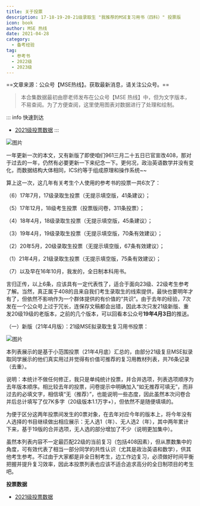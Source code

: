 ```yaml
---
title: 关于投票
description: 17-18-19-20-21级录取生 "我推荐的MSE复习用书（四科）" 投票版
icon: book
author: MSE 热线
date: 2021-04-28
category:
  - 备考经验
tag:
  - 参考书
  - 2022级 
  - 2023级
---
```


==文章来源：公众号【MSE热线】。获取最新消息，请关注公众号。==

> 本合集数据最初由廖老师发布在公众号【MSE 热线】中，但为文字版本，不易查阅。为了方便查阅，这里使用图表对数据进行了处理和绘制。

::: info 快速到达
- [2021级投票数据](./2021.md)
:::

![图片](https://zhuye-1308301598.file.myqcloud.com/markdown/640-20220501185527127.jpeg)

一年更新一次的本文，又有新版了即使咱们961三月二十五日已官宣改408，那对于过去的一年，仍然有必要更新一下来纪念一下。更何况，政治英语数学并没有变化，而数据结构大体相同，ICS约等于组成原理和操作系统~~

算上这一次，这几年有关考生个人使用的参考书的投票一共6次了：

（6）17年7月，17级录取生投票（无提示填空版，41条建议）；

（5）17年12月，18级考生投票（投票版问卷，311条投票）；

（4）18年4月，18级录取生投票（无提示填空版，45条建议）；

（3）19年4月，19级录取生投票（无提示填空版，70条有效建议）；

（2）20年5月，20级录取生投票（无提示填空版，67条有效建议）；

（1）21年4月，21级录取生投票（无提示填空版，75条有效建议）；

（7）以及早在16年10月，我发的，全日制本科用书。

言归正传，以上6条，应该具有一定代表性了，适合于面向23级、22级考生参考了解。当然，真正属于408的且来自我们考生录取生的线索提供，最快也要明年才有了，但依然不影响作为一个群体提供的有价值的“共识”。由于去年的经验，7次发在一个公众号上过于冗长，连保存文稿都会出错，因此本次只发21级新版、重发20级19级的老版本，之前的几个版本，可以回看本公众号**19年4月3日**的推送。

（一）新版（21年4月版）：21级MSE拟录取生复习用书投票：

![图片](https://zhuye-1308301598.file.myqcloud.com/markdown/640-20220501185527162.jpeg)



本列表展示的是基于小范围投票（21年4月底）汇总的，由部分21级复旦MSE拟录取同学展示的他们真实用过并觉得有价值可推荐的复习用教材列表，共76条记录（去重）。

说明：本统计不做任何修正，我只是单纯统计投票，并合并选项，列表选项顺序为去年版本顺序。相比较去年的投票，问卷提示中明确加入“如无推荐可填无”，而非过去的必填文字，相信填“无（推荐）”，也能说明一些态度，因此虽然本次问卷合并后总计填写了仅7K多字（20级版本1.1万字+），但依然不是随便填填的。

为便于区分这两年投票间发生的0票对象，在去年对应今年的版本上，将今年没有人选择的书目继续做出相应展示：无人选1（年）、无人选2（年），其中两年累计下来，基于19版的合并选项，无人选的部分增加了不少（说明更加集中）。

虽然本列表内容不一定最匹配22级的当前复习（包括408因素），但从票数集中的角度，可有效代表了相当一部分同学的共性认识（尤其是政治英语和数学），供其他考生参考。不过由于大家都是非全日制考生，边工作边复习，必须做好时间平衡把握并提升复习效率，因此本投票列表也应该不适合追求高分的全日制项目的考生吧。

**投票数据**

- [2021级投票数据](./2021.md)